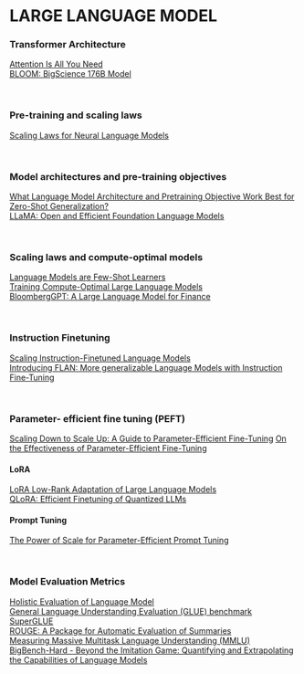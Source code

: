 # LARGE LANGUAGE MODEL
### Transformer Architecture
[Attention Is All You Need](https://arxiv.org/pdf/1706.03762.pdf)  
[BLOOM: BigScience 176B Model](https://arxiv.org/pdf/2211.05100.pdf)  

<br>

### Pre-training and scaling laws
[Scaling Laws for Neural Language Models](https://arxiv.org/pdf/2001.08361.pdf)

<br>

### Model architectures and pre-training objectives
[What Language Model Architecture and Pretraining Objective Work Best for Zero-Shot Generalization?](https://arxiv.org/pdf/2204.05832.pdf)  
[LLaMA: Open and Efficient Foundation Language Models](https://arxiv.org/pdf/2302.13971.pdf) 

<br>

### Scaling laws and compute-optimal models
[Language Models are Few-Shot Learners](https://arxiv.org/pdf/2005.14165.pdf)  
[Training Compute-Optimal Large Language Models](https://arxiv.org/pdf/2203.15556.pdf)  
[BloombergGPT: A Large Language Model for Finance](https://arxiv.org/pdf/2303.17564.pdf)  

<br>

### Instruction Finetuning
[Scaling Instruction-Finetuned Language Models](https://arxiv.org/pdf/2210.11416.pdf)  
[Introducing FLAN: More generalizable Language Models with Instruction Fine-Tuning](https://ai.googleblog.com/2021/10/introducing-flan-more-generalizable.html)  

<br>

### Parameter- efficient fine tuning (PEFT)
[Scaling Down to Scale Up: A Guide to Parameter-Efficient Fine-Tuning](https://arxiv.org/pdf/2303.15647.pdf)
[On the Effectiveness of Parameter-Efficient Fine-Tuning](https://arxiv.org/pdf/2211.15583.pdf)
#### LoRA  
[LoRA Low-Rank Adaptation of Large Language Models](https://arxiv.org/pdf/2106.09685.pdf)  
[QLoRA: Efficient Finetuning of Quantized LLMs](https://arxiv.org/pdf/2305.14314.pdf)  
#### Prompt Tuning  
[The Power of Scale for Parameter-Efficient Prompt Tuning](https://arxiv.org/pdf/2104.08691.pdf)  

<br>

### Model Evaluation Metrics
[Holistic Evaluation of Language Model](https://crfm.stanford.edu/helm/latest/?scenarios=1)  
[General Language Understanding Evaluation (GLUE) benchmark](https://openreview.net/pdf?id=rJ4km2R5t7)  
[SuperGLUE](https://super.gluebenchmark.com/)  
[ROUGE: A Package for Automatic Evaluation of Summaries](https://aclanthology.org/W04-1013.pdf)  
[Measuring Massive Multitask Language Understanding (MMLU)](https://arxiv.org/pdf/2009.03300.pdf)  
[BigBench-Hard - Beyond the Imitation Game: Quantifying and Extrapolating the Capabilities of Language Models](https://arxiv.org/pdf/2206.04615.pdf)  